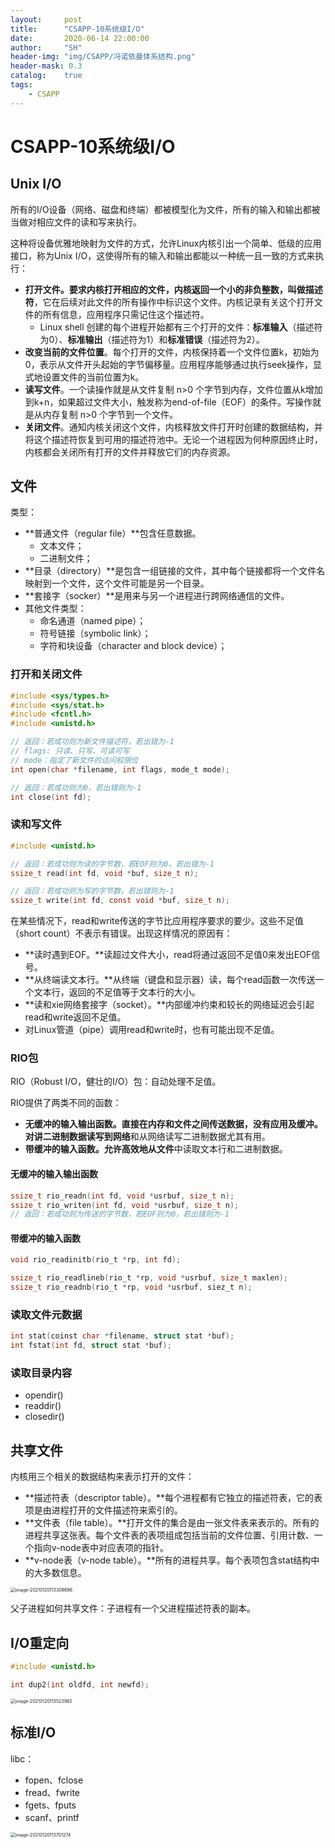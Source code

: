 ```yaml
---
layout:     post
title:      "CSAPP-10系统级I/O"
date:       2020-06-14 22:00:00
author:     "SH"
header-img: "img/CSAPP/冯诺依曼体系结构.png"
header-mask: 0.3
catalog:    true
tags:
    - CSAPP
---
```


# CSAPP-10系统级I/O

## Unix I/O

所有的I/O设备（网络、磁盘和终端）都被模型化为文件，所有的输入和输出都被当做对相应文件的读和写来执行。

这种将设备优雅地映射为文件的方式，允许Linux内核引出一个简单、低级的应用接口，称为Unix I/O，这使得所有的输入和输出都能以一种统一且一致的方式来执行：

- **打开文件。**要求内核打开相应的文件，内核返回一个小的非负整数，叫做**描述符**，它在后续对此文件的所有操作中标识这个文件。内核记录有关这个打开文件的所有信息，应用程序只需记住这个描述符。
  - Linux shell 创建的每个进程开始都有三个打开的文件：**标准输入**（描述符为0）、**标准输出**（描述符为1）和**标准错误**（描述符为2）。
- **改变当前的文件位置**。每个打开的文件，内核保持着一个文件位置k，初始为0，表示从文件开头起始的字节偏移量。应用程序能够通过执行seek操作，显式地设置文件的当前位置为k。
- **读写文件**。一个读操作就是从文件复制 n>0 个字节到内存，文件位置从k增加到k+n，如果超过文件大小，触发称为end-of-file（EOF）的条件。写操作就是从内存复制 n>0 个字节到一个文件。
- **关闭文件**。通知内核关闭这个文件，内核释放文件打开时创建的数据结构，并将这个描述符恢复到可用的描述符池中。无论一个进程因为何种原因终止时，内核都会关闭所有打开的文件并释放它们的内存资源。

## 文件

类型：

- **普通文件（regular file）**包含任意数据。
  - 文本文件；
  - 二进制文件；
- **目录（directory）**是包含一组链接的文件，其中每个链接都将一个文件名映射到一个文件，这个文件可能是另一个目录。
- **套接字（socker）**是用来与另一个进程进行跨网络通信的文件。
- 其他文件类型：
  - 命名通道（named pipe）；
  - 符号链接（symbolic link）；
  - 字符和块设备（character and block device）；

### 打开和关闭文件

```c
#include <sys/types.h>
#include <sys/stat.h>
#include <fcntl.h>
#include <unistd.h>

// 返回：若成功则为新文件描述符，若出错为-1
// flags: 只读、只写、可读可写
// mode：指定了新文件的访问权限位
int open(char *filename, int flags, mode_t mode);

// 返回：若成功则为0，若出错则为-1
int close(int fd);
```

### 读和写文件

```c
#include <unistd.h>

// 返回：若成功则为读的字节数，若EOF则为0，若出错为-1
ssize_t read(int fd, void *buf, size_t n);

// 返回：若成功则为写的字节数，若出错则为-1
ssize_t write(int fd, const void *buf, size_t n);
```

在某些情况下，read和write传送的字节比应用程序要求的要少。这些不足值（short count）不表示有错误。出现这样情况的原因有：

- **读时遇到EOF。**读超过文件大小，read将通过返回不足值0来发出EOF信号。
- **从终端读文本行。**从终端（键盘和显示器）读，每个read函数一次传送一个文本行，返回的不足值等于文本行的大小。
- **读和xie网络套接字（socket）。**内部缓冲约束和较长的网络延迟会引起read和write返回不足值。
- 对Linux管道（pipe）调用read和write时，也有可能出现不足值。

### RIO包

RIO（Robust I/O，健壮的I/O）包：自动处理不足值。

RIO提供了两类不同的函数：

- **无缓冲的输入输出函数。**直接在内存和文件之间传送数据，没有应用及缓冲。对讲二进制数据读写到**网络**和从网络读写二进制数据尤其有用。
- **带缓冲的输入函数。**允许高效地从**文件**中读取文本行和二进制数据。

#### 无缓冲的输入输出函数

```c
ssize_t rio_readn(int fd, void *usrbuf, size_t n);
ssize_t rio_writen(int fd, void *usrbuf, size_t n);
// 返回：若成功则为传送的字节数，若EOF则为0，若出错则为-1
```

#### 带缓冲的输入函数

```c
void rio_readinitb(rio_t *rp, int fd);

ssize_t rio_readlineb(rio_t *rp, void *usrbuf, size_t maxlen);
ssize_t rio_readnb(rio_t *rp, void *usrbuf, siez_t n);
```

### 读取文件元数据

```c
int stat(coinst char *filename, struct stat *buf);
int fstat(int fd, struct stat *buf);
```

### 读取目录内容

- opendir()
- readdir()
- closedir()

## 共享文件

内核用三个相关的数据结构来表示打开的文件：

- **描述符表（descriptor table）。**每个进程都有它独立的描述符表，它的表项是由进程打开的文件描述符来索引的。
- **文件表（file table）。**打开文件的集合是由一张文件表来表示的。所有的进程共享这张表。每个文件表的表项组成包括当前的文件位置、引用计数、一个指向v-node表中对应表项的指针。
- **v-node表（v-node table）。**所有的进程共享。每个表项包含stat结构中的大多数信息。

<img src="D:\Project\BBigData\ComputerBasics\img\CSAPP-10-共享文件.png" alt="image-20210120113309696" style="zoom:50%;" />

父子进程如何共享文件：子进程有一个父进程描述符表的副本。

## I/O重定向

```c
#include <unistd.h>

int dup2(int oldfd, int newfd);
```

<img src="D:\Project\BBigData\ComputerBasics\img\CSAPP-10-文件重定向.png" alt="image-20210120113523982" style="zoom:50%;" />

## 标准I/O

libc：

- fopen、fclose
- fread、fwrite
- fgets、fputs
- scanf、printf

<img src="D:\Project\BBigData\ComputerBasics\img\CSAPP-10-各种IO之间的关系.png" alt="image-20210120113701274" style="zoom:50%;" />







